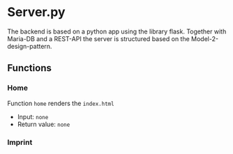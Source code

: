 # Server.py

The backend is based on a python app using the library flask. Together with Maria-DB and a REST-API the server is structured based on the Model-2-design-pattern.

## Functions

### Home

Function `home` renders the `index.html`

- Input: `none`
- Return value: `none`

### Imprint
